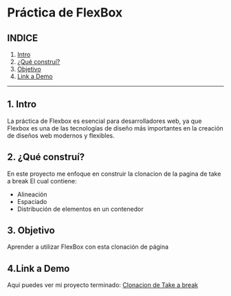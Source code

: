 # Práctica de FlexBox

## **INDICE** ##

1. [Intro](#)
2. [¿Qué construí?](#)
3. [Objetivo](#)
4. [Link a Demo](#)

****
## 1. Intro
La práctica de Flexbox es esencial para desarrolladores web, ya que Flexbox es una de las tecnologías de diseño más importantes en la creación de diseños web modernos y flexibles.

## 2. ¿Qué construí?
En este proyecto me enfoque en construir la clonacion de la pagina de take a break
El cual contiene:
* Alineación
* Espaciado
* Distribución de elementos en un contenedor

## 3. Objetivo
Aprender a utilizar FlexBox con esta clonación de página

## 4.Link a Demo
Aqui puedes ver mi proyecto terminado: [Clonacion de Take a break](https://flexbox-henna.vercel.app/)
